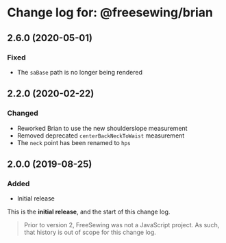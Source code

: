 # Change log for: @freesewing/brian

## 2.6.0 (2020-05-01)

### Fixed

- The `saBase` path is no longer being rendered

## 2.2.0 (2020-02-22)

### Changed

- Reworked Brian to use the new shoulderslope measurement
- Removed deprecated `centerBackNeckToWaist` measurement
- The `neck` point has been renamed to `hps`

## 2.0.0 (2019-08-25)

### Added

- Initial release

This is the **initial release**, and the start of this change log.

> Prior to version 2, FreeSewing was not a JavaScript project.
> As such, that history is out of scope for this change log.
